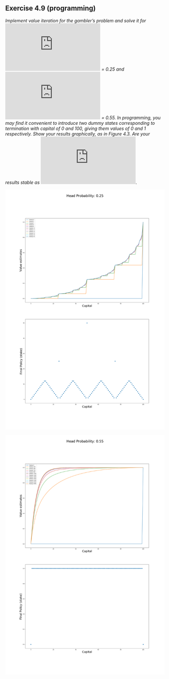 ## Exercise 4.9 (programming)

*Implement value iteration for the gambler’s problem and solve it for ![equation](https://latex.codecogs.com/png.latex?p_%7Bh%7D) = 0.25 and ![equation](https://latex.codecogs.com/png.latex?p_%7Bh%7D) = 0.55. In programming, you may find it convenient to introduce two dummy states corresponding to termination with capital of 0 and 100, giving them values of 0 and 1 respectively. Show your results graphically, as in Figure 4.3. Are your results stable as ![equation](https://latex.codecogs.com/png.latex?%5Ctheta%20%5Crightarrow%200).*

![Gambler_0.25](./figures/Gambler_025_4.9.png)

![Gambler_0.55](./figures/Gambler_055_4.9.png)